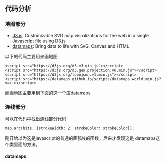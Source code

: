 ## 代码分析
### 地图部分
- [d3.js](https://github.com/d3/d3):
Customizable SVG map visualizations for the web in a single Javascript file using D3.js
- [datamaps](https://github.com/markmarkoh/datamaps/):
Bring data to life with SVG, Canvas and HTML



以下的代码主要用来画地图

```
<script src="https://d3js.org/d3.v3.min.js"></script>
<script src="https://d3js.org/d3.geo.projection.v0.min.js"></script>
<script src="https://d3js.org/topojson.v1.min.js"></script>
<script src="https://datamaps.github.io/scripts/datamaps.world.min.js?v=1"></script>
```
而画地图主要用到下面的这一个库[datamaps](https://github.com/markmarkoh/datamaps/)

### 连线部分

可以在代码中找出连线部分代码
```
map.arc(hits, {strokeWidth: 2, strokeColor: strokeColor});
```
刚开始以为这是javascript的普通的画弧线的函数，后来才发现这是
datamaps这个类里面的方法。

#### datamaps